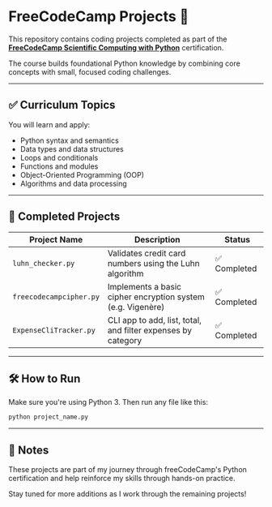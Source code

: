 # FreeCodeCamp Projects 🐍

This repository contains coding projects completed as part of the **[FreeCodeCamp Scientific Computing with Python](https://www.freecodecamp.org/learn/scientific-computing-with-python/)** certification.

The course builds foundational Python knowledge by combining core concepts with small, focused coding challenges.

---

## ✅ Curriculum Topics

You will learn and apply:

* Python syntax and semantics
* Data types and data structures
* Loops and conditionals
* Functions and modules
* Object-Oriented Programming (OOP)
* Algorithms and data processing

---

## 📁 Completed Projects

| Project Name            | Description                                                  | Status      |
| ----------------------- | ------------------------------------------------------------ | ----------- |
| `luhn_checker.py`       | Validates credit card numbers using the Luhn algorithm       | ✅ Completed |
| `freecodecampcipher.py` | Implements a basic cipher encryption system (e.g. Vigenère)  | ✅ Completed |
| `ExpenseCliTracker.py`  | CLI app to add, list, total, and filter expenses by category | ✅ Completed |

---

## 🛠️ How to Run

Make sure you're using Python 3. Then run any file like this:

```bash
python project_name.py
```

---

## 📌 Notes

These projects are part of my journey through freeCodeCamp's Python certification and help reinforce my skills through hands-on practice.

Stay tuned for more additions as I work through the remaining projects!
